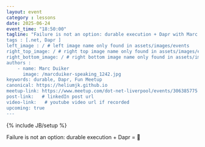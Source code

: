 ```yaml
---
layout: event
category : lessons
date: 2025-06-24
event_time: "18:50:00"
tagline: "Failure is not an option: durable execution + Dapr with Marc Duiker
tags : [.net, Dapr ]
left_image : / # left image name only found in assets/images/events
right_top_image: / # right top image name only found in assets/images/events
right_bottom_image: / # right bottom image name only found in assets/images/events
authors : 
    - name: Marc Duiker
      image: /marcduiker-speaking_1242.jpg
keywords: durable, Dapr, Fun Meetup
canonical: https://heliumjk.github.io
meetup-link: https://www.meetup.com/dot-net-liverpool/events/306385775
post-link:   # linkedIn post url
video-link:   # youtube video url if recorded
upcoming: true
---
```

{% include JB/setup %}


Failure is not an option: durable execution + Dapr = 🚀 
